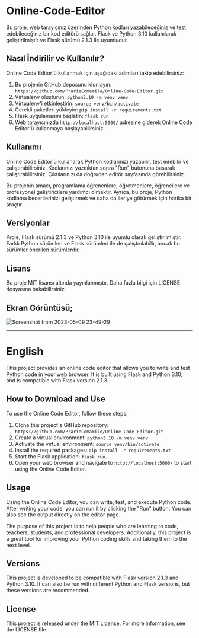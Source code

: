 # Online-Code-Editor
Bu proje, web tarayıcınız üzerinden Python kodları yazabileceğiniz ve test edebileceğiniz bir kod editörü sağlar. Flask ve Python 3.10 kullanılarak geliştirilmiştir ve Flask sürümü 2.1.3 ile uyumludur.


**Nasıl İndirilir ve Kullanılır?**
--------------------------------------
Online Code Editor'ü kullanmak için aşağıdaki adımları takip edebilirsiniz:

1. Bu projenin GitHub deposunu klonlayın: `https://github.com/PrarieComamile/Online-Code-Editor.git`
2. Virtualenv oluşturun: `python3.10 -m venv venv`
3. Virtualenv'i etkinleştirin: `source venv/bin/activate`
4. Gerekli paketleri yükleyin: `pip install -r requirements.txt`
5. Flask uygulamasını başlatın: `flask run`
6. Web tarayıcınızda `http://localhost:5000/` adresine giderek Online Code Editor'ü kullanmaya başlayabilirsiniz.

**Kullanımı**
--------------------------
Online Code Editor'ü kullanarak Python kodlarınızı yazabilir, test edebilir ve çalıştırabilirsiniz. Kodlarınızı yazdıktan sonra "Run" butonuna basarak çalıştırabilirsiniz. Çıktılarınızı da doğrudan editör sayfasında görebilirsiniz.

Bu projenin amacı, programlama öğrenenlere, öğretmenlere, öğrencilere ve profesyonel geliştiricilere yardımcı olmaktır. Ayrıca, bu proje, Python kodlama becerilerinizi geliştirmek ve daha da ileriye götürmek için harika bir araçtır.


**Versiyonlar**
--------------
Proje, Flask sürümü 2.1.3 ve Python 3.10 ile uyumlu olarak geliştirilmiştir. Farklı Python sürümleri ve Flask sürümleri ile de çalıştırılabilir, ancak bu sürümler önerilen sürümlerdir.

**Lisans**
--------------------------------------
Bu proje MIT lisansı altında yayınlanmıştır. Daha fazla bilgi için LICENSE dosyasına bakabilirsiniz.


**Ekran Görüntüsü;**
------
![Screenshot from 2023-05-09 23-49-29](https://github.com/PrarieComamile/Online-Code-Editor/assets/101043132/1129c9a5-aad1-4687-a08c-96b2ba2865c2)




-----------------------------------------------------------------


# English
This project provides an online code editor that allows you to write and test Python code in your web browser. It is built using Flask and Python 3.10, and is compatible with Flask version 2.1.3.

**How to Download and Use**
---------------------------------------------------
To use the Online Code Editor, follow these steps:

1. Clone this project's GitHub repository: `https://github.com/PrarieComamile/Online-Code-Editor.git`
2. Create a virtual environment: `python3.10 -m venv venv`
3. Activate the virtual environment: `source venv/bin/activate`
4. Install the required packages: `pip install -r requirements.txt`
5. Start the Flask application: `flask run`.
6. Open your web browser and navigate to `http://localhost:5000/` to start using the Online Code Editor.

**Usage**
------------------------------------------------
Using the Online Code Editor, you can write, test, and execute Python code. After writing your code, you can run it by clicking the "Run" button. You can also see the output directly on the editor page.

The purpose of this project is to help people who are learning to code, teachers, students, and professional developers. Additionally, this project is a great tool for improving your Python coding skills and taking them to the next level.

**Versions**
-------------------------------------------------
This project is developed to be compatible with Flask version 2.1.3 and Python 3.10. It can also be run with different Python and Flask versions, but these versions are recommended.

**License**
-------------------------------------------------
This project is released under the MIT License. For more information, see the LICENSE file.



